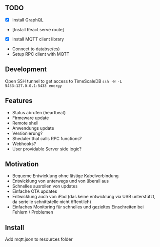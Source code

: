 ## TODO

- [x] Install GraphQL
- [Install React serve route]
- [x] Install MQTT client library
- Connect to databse(es)
- Setup RPC client with MQTT

## Development

Open SSH tunnel to get access to TimeScaleDB `ssh -N -L 5433:127.0.0.1:5433 energy`

## Features

- Status abrufen (heartbeat)
- Firmeware update
- Remote shell
- Anwendungs update
- Versionierung?
- Sheduler that calls RPC functions?
- Webhooks?
- User providable Server side logic?

## Motivation

- Bequeme Entwicklung ohne lästige Kabelverbindung
- Entwicklung von unterwegs und von überall aus
- Schnelles ausrollen von updates
- Einfache OTA updates
- Entwicklung auch von iPad (das keine entwicklung via USB unterstützt, da serielle schnittstelle nicht öffentlich)
- Einfaches Monitoring für schnelles und gezieltes Einschreiten bei Fehlern / Problemen


## Install

Add mqtt.json to resources folder

